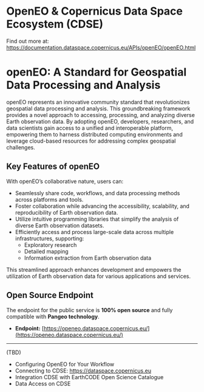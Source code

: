 # OpenEO & Copernicus Data Space Ecosystem (CDSE)
Find out more at: https://documentation.dataspace.copernicus.eu/APIs/openEO/openEO.html 

# openEO: A Standard for Geospatial Data Processing and Analysis

openEO represents an innovative community standard that revolutionizes geospatial data processing and analysis. This groundbreaking framework provides a novel approach to accessing, processing, and analyzing diverse Earth observation data. By adopting openEO, developers, researchers, and data scientists gain access to a unified and interoperable platform, empowering them to harness distributed computing environments and leverage cloud-based resources for addressing complex geospatial challenges.

## Key Features of openEO

With openEO’s collaborative nature, users can:

- Seamlessly share code, workflows, and data processing methods across platforms and tools.
- Foster collaboration while advancing the accessibility, scalability, and reproducibility of Earth observation data.
- Utilize intuitive programming libraries that simplify the analysis of diverse Earth observation datasets.
- Efficiently access and process large-scale data across multiple infrastructures, supporting:
  - Exploratory research
  - Detailed mapping
  - Information extraction from Earth observation data

This streamlined approach enhances development and empowers the utilization of Earth observation data for various applications and services.

## Open Source Endpoint

The endpoint for the public service is **100% open source** and fully compatible with **Pangeo technology**. 

- **Endpoint:** [https://openeo.dataspace.copernicus.eu/](https://openeo.dataspace.copernicus.eu/)



---

(TBD)
- Configuring OpenEO for Your Workflow
- Connecting to CDSE: https://dataspace.copernicus.eu
- Integration CDSE with EarthCODE Open Science Catalogue
- Data Access on CDSE
